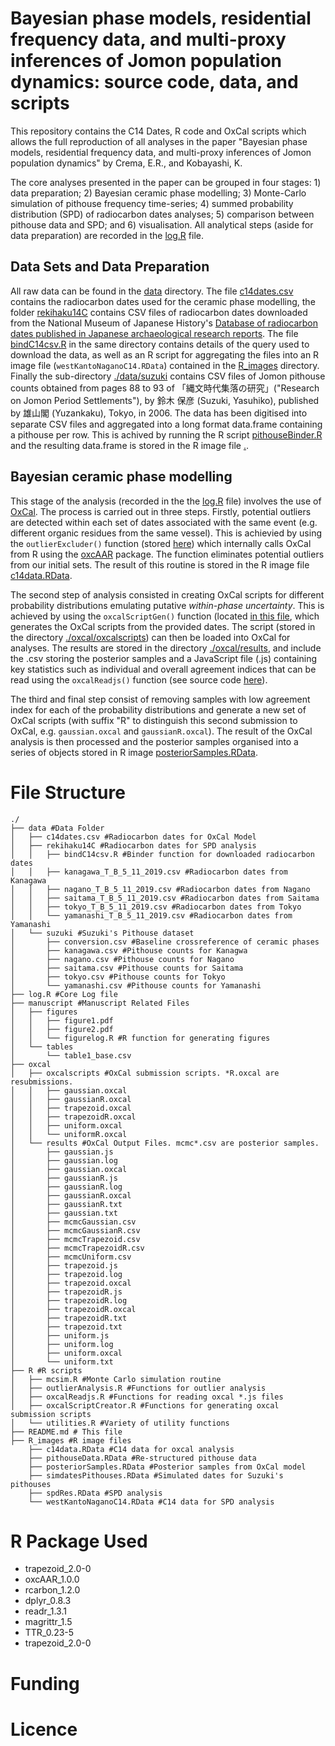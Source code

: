 # Bayesian phase models, residential frequency data, and multi-proxy inferences of Jomon population dynamics: source code, data, and scripts

This repository contains the C14 Dates, R code and OxCal scripts which allows the full reproduction of all analyses in the paper "Bayesian phase models, residential frequency data, and multi-proxy inferences of Jomon population dynamics" by Crema, E.R., and Kobayashi, K.

The core analyses presented in the paper can be grouped in four stages: 1) data preparation; 2) Bayesian ceramic phase modelling; 3) Monte-Carlo simulation of pithouse frequency time-series; 4) summed probability distribution (SPD) of radiocarbon dates analyses; 5) comparison between pithouse data and SPD; and 6) visualisation. All analytical steps (aside for data preparation) are recorded in the [log.R](./log.R) file.

## Data Sets and Data Preparation

All raw data can be found in the [data](./data) directory. The file [c14dates.csv](./data/c14dates.csv) contains the radiocarbon dates used for the ceramic phase modelling, the folder [rekihaku14C](./data/rekihaku14C) contains CSV files of radiocarbon dates downloaded from the National Museum of Japanese History's [Database of radiocarbon dates published in Japanese archaeological research reports](https://www.rekihaku.ac.jp/up-cgi/login.pl?p=param/esrd/db_param). The file [bindC14csv.R](./data/rekihaku14C/bindC14csv.R) in the same directory contains details of the query used to download the data, as well as an R script for aggregating the files into an R image file (`westKantoNaganoC14.RData`) contained in the [R_images](./R_images) directory. Finally the sub-directory [./data/suzuki](./data/suzuki) contains CSV files of Jomon pithouse counts obtained from pages 88 to 93 of 「縄文時代集落の研究」("Research on Jomon Period Settlements"), by 鈴木 保彦  (Suzuki, Yasuhiko), published by 雄山閣 (Yuzankaku), Tokyo, in 2006. The data has been digitised into separate CSV files and aggregated into a long format data.frame containing a pithouse per row. This is achived by running the R script [pithouseBinder.R](./data/suzuki/pithouseBinder.R) and the resulting data.frame is stored in the R image file [.](./R_images/pithouseData.RData).

## Bayesian ceramic phase modelling

This stage of the analysis (recorded in the the [log.R](./log.R) file) involves the use of [OxCal](https://c14.arch.ox.ac.uk/oxcal/OxCal.html). The process is carried out in three steps. Firstly, potential outliers are detected within each set of dates associated with the same event (e.g. different organic residues from the same vessel). This is achievied by using the `outlierExcluder()` function (stored [here](./R/outlierAnalysis.R)) which internally calls OxCal from R using the [oxcAAR](https://CRAN.R-project.org/package=oxcAAR) package. The function eliminates potential outliers from our initial sets. The result of this routine is stored in the R image file [c14data.RData](./R_images/c14data.RData). 

The second step of analysis consisted in creating OxCal scripts for different probability distributions emulating putative _within-phase uncertainty_. This is achieved by using the `oxcalScriptGen()` function (located [in this file](./R/oxcalScriptCreator.R), which generates the OxCal scripts from the provided dates. The script (stored in the directory [./oxcal/oxcalscripts](./oxcal/oxcalscripts)) can then be loaded into OxCal for analyses. The results are stored in the directory [./oxcal/results](./oxcal/results), and include the .csv storing the posterior samples and a JavaScript file (.js) containing key statistics such as individual and overall agreement indices that can be read using the `oxcalReadjs()` function (see source code [here](./R/oxcalReadjs.R)). 

The third and final step consist of removing samples with low agreement index for each of the probability distributions and generate a new set of OxCal scripts (with suffix "R" to distinguish this second submission to OxCal, e.g. `gaussian.oxcal` and `gaussianR.oxcal`). The result of the OxCal analysis is then processed and the posterior samples organised into a series of objects stored in R image [posteriorSamples.RData](./R_images/posteriorSamples.RData).




# File Structure

```
./
├── data #Data Folder
│   ├── c14dates.csv #Radiocarbon dates for OxCal Model
│   ├── rekihaku14C #Radiocarbon dates for SPD analysis
│   │   ├── bindC14csv.R #Binder function for downloaded radiocarbon dates
│   │   ├── kanagawa_T_B_5_11_2019.csv #Radiocarbon dates from Kanagawa
│   │   ├── nagano_T_B_5_11_2019.csv #Radiocarbon dates from Nagano
│   │   ├── saitama_T_B_5_11_2019.csv #Radiocarbon dates from Saitama
│   │   ├── tokyo_T_B_5_11_2019.csv #Radiocarbon dates from Tokyo
│   │   └── yamanashi_T_B_5_11_2019.csv #Radiocarbon dates from Yamanashi
│   └── suzuki #Suzuki's Pithouse dataset
│       ├── conversion.csv #Baseline crossreference of ceramic phases 
│       ├── kanagawa.csv #Pithouse counts for Kanagwa
│       ├── nagano.csv #Pithouse counts for Nagano
│       ├── saitama.csv #Pithouse counts for Saitama
│       ├── tokyo.csv #Pithouse counts for Tokyo
│       └── yamanashi.csv #Pithouse counts for Yamanashi
├── log.R #Core Log file
├── manuscript #Manuscript Related Files
│   ├── figures
│   │   ├── figure1.pdf
│   │   ├── figure2.pdf
│   │   └── figurelog.R #R function for generating figures
│   └── tables 
│       └── table1_base.csv
├── oxcal
│   ├── oxcalscripts #OxCal submission scripts. *R.oxcal are resubmissions.
│   │   ├── gaussian.oxcal
│   │   ├── gaussianR.oxcal
│   │   ├── trapezoid.oxcal
│   │   ├── trapezoidR.oxcal
│   │   ├── uniform.oxcal
│   │   └── uniformR.oxcal
│   └── results #OxCal Output Files. mcmc*.csv are posterior samples.
│       ├── gaussian.js
│       ├── gaussian.log
│       ├── gaussian.oxcal
│       ├── gaussianR.js
│       ├── gaussianR.log
│       ├── gaussianR.oxcal
│       ├── gaussianR.txt
│       ├── gaussian.txt
│       ├── mcmcGaussian.csv
│       ├── mcmcGaussianR.csv
│       ├── mcmcTrapezoid.csv
│       ├── mcmcTrapezoidR.csv
│       ├── mcmcUniform.csv
│       ├── trapezoid.js
│       ├── trapezoid.log
│       ├── trapezoid.oxcal
│       ├── trapezoidR.js
│       ├── trapezoidR.log
│       ├── trapezoidR.oxcal
│       ├── trapezoidR.txt
│       ├── trapezoid.txt
│       ├── uniform.js
│       ├── uniform.log
│       ├── uniform.oxcal
│       └── uniform.txt
├── R #R scripts
│   ├── mcsim.R #Monte Carlo simulation routine
│   ├── outlierAnalysis.R #Functions for outlier analysis
│   ├── oxcalReadjs.R #Functions for reading oxcal *.js files
│   ├── oxcalScriptCreator.R #Functions for generating oxcal submission scripts
│   └── utilities.R #Variety of utility functions
├── README.md # This file
├── R_images #R image files
    ├── c14data.RData #C14 data for oxcal analysis
    ├── pithouseData.RData #Re-structured pithouse data
    ├── posteriorSamples.RData #Posterior samples from OxCal model
    ├── simdatesPithouses.RData #Simulated dates for Suzuki's pithouses
    ├── spdRes.RData #SPD analysis
    └── westKantoNaganoC14.RData #C14 data for SPD analysis
```

# R Package Used

* trapezoid_2.0-0
* oxcAAR_1.0.0
* rcarbon_1.2.0
* dplyr_0.8.3
* readr_1.3.1
* magrittr_1.5
* TTR_0.23-5
* trapezoid_2.0-0

# Funding

# Licence
